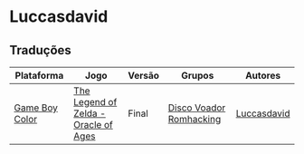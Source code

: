 # Luccasdavid

## Traduções

| Plataforma | Jogo | Versão | Grupos | Autores |
| ----------- | ----------- | ----------- | ----------- | ----------- |
| [Game Boy Color](../../traducoes/game-boy-color/) | [The Legend of Zelda - Oracle of Ages](../../traducoes/game-boy-color/the-legend-of-zelda-oracle-of-ages_luccasdavid/) | Final | [Disco Voador Romhacking](../../grupos/disco-voador-romhacking/) | [Luccasdavid](../../autores/luccasdavid/) |